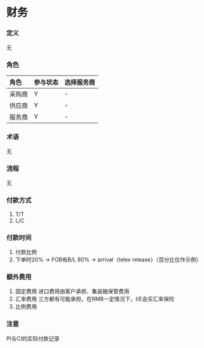 # 财务

### 定义

无

### 角色

| 角色 | 参与状态 | 选择服务商 |
| :--- | :--- | :--- |
| 采购商 | Y | - |
| 供应商 | Y | - |
| 服务商 | Y | - |

### 术语

无

### 流程

无

### 付款方式

1. T/T
2. L/C

### 付款时间

1. 付款比例
2. 下单时20% -&gt; FOB有B/L 80% -&gt; arrival（telex release）（百分比仅作示例）

### 额外费用

1. 固定费用
   进口费用由客户承担、集装箱保管费用
2. 汇率费用
   三方都有可能承担，在RMB一定情况下，I/E会买汇率保险
3. 比例费用

### 注意

PI与CI的实际付款记录



